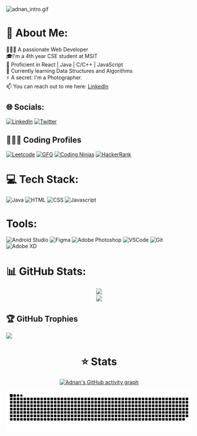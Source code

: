  <p>
 <img src="https://user-images.githubusercontent.com/98210262/196947677-5fa05fc8-e574-4fbc-a5a5-55875bf3b28b.gif" alt="adnan_intro.gif">

 </p>

# 💫 About Me:
👨🏽‍💻 A passionate Web Developer<br> 🎓I'm a 4th year CSE student at MSIT<br>🏹 Proficient in React | Java | C/C++ | JavaScript<br>🌱 Currently learning Data Structures and Algorithms<br>⚡ A secret: I'm a Photographer.<br>📫 You can reach out to me here: [LinkedIn](https://www.linkedin.com/in/adnan-sameer-199ba1223/)<br>


## 🌐 Socials:
[![LinkedIn](https://img.shields.io/badge/LinkedIn-0077B5?style=for-the-badge&logo=linkedin&logoColor=white)](https://www.linkedin.com/in/adnan-sameer-199ba1223/)
[![Twitter](https://img.shields.io/badge/Twitter-1DA1F2?style=for-the-badge&logo=twitter&logoColor=white)](https://twitter.com/adnan_sam_) 

## 👨🏻‍💻 Coding Profiles
[![Leetcode](https://img.shields.io/badge/-LeetCode-FFA116?style=for-the-badge&logo=LeetCode&logoColor=black)](https://leetcode.com/adnan_sam_/)
[![GFG](https://img.shields.io/badge/-Geeks%20For%20Geeks-308D46?style=for-the-badge&logo=GeeksForGeeks&logoColor=white)](https://auth.geeksforgeeks.org/user/adnanscse2020/practice)
[![Coding Ninjas](https://img.shields.io/badge/-Coding%20Ninjas-f96b24?style=for-the-badge&logo=CodingNinjas&logoColor=white)](https://www.codingninjas.com/codestudio/profile/a835caf6-3900-4dc0-8cc7-519c8e258d9f)
[![HackerRank](https://img.shields.io/badge/-Hackerrank-2EC866?style=for-the-badge&logo=HackerRank&logoColor=white)](https://www.hackerrank.com/adnansameer400)

<div align="center" width=100%>
<!--  ![Leetcode Stats](https://leetcard.jacoblin.cool/JacobLinCool) -->
</div>


# 💻 Tech Stack:
![Java](https://img.shields.io/badge/java-%23ED8B00.svg?style=for-the-badge&logo=java&logoColor=white) ![HTML](https://img.shields.io/badge/HTML5-E34F26?style=for-the-badge&logo=html5&logoColor=white) ![CSS](https://img.shields.io/badge/CSS3-1572B6?style=for-the-badge&logo=css3&logoColor=white) ![Javascript](https://img.shields.io/badge/JavaScript-323330?style=for-the-badge&logo=javascript&logoColor=F7DF1E)
<a href='https://github.com/adnan-sam' target="_blank"></a>

# Tools:
![Android Studio](https://img.shields.io/badge/Android_Studio-3DDC84?style=for-the-badge&logo=android-studio&logoColor=white) ![Figma](https://img.shields.io/badge/figma-%23F24E1E.svg?style=for-the-badge&logo=figma&logoColor=white) ![Adobe Photoshop](https://img.shields.io/badge/adobephotoshop-%2331A8FF.svg?style=for-the-badge&logo=adobephotoshop&logoColor=white) ![VSCode](https://img.shields.io/badge/VSCode-0078D4?style=for-the-badge&logo=visual%20studio%20code&logoColor=white) ![Git](https://img.shields.io/badge/GIT-E44C30?style=for-the-badge&logo=git&logoColor=white) ![Adobe XD](https://img.shields.io/badge/Adobe%20XD-470137?style=for-the-badge&logo=Adobe%20XD&logoColor=#FF61F6)

# 📊 GitHub Stats:
<div align="center" width=100%>

![](https://github-readme-stats.vercel.app/api?username=adnan-sam&theme=prussian&hide_border=true&include_all_commits=true&count_private=false)<br/>
![](https://github-readme-streak-stats.herokuapp.com/?user=adnan-sam&theme=prussian&hide_border=true)<br/>
<!-- username=adnan-sam&theme=prussian&hide_border=true&include_all_commits=true&count_private=false&layout=compact) -->

</div>

## 🏆 GitHub Trophies
<!-- Holopin for participating in Hacktober Fest -->
<!--[![@adnansam2001's Holopin board](https://holopin.io/api/user/board?user=adnansam2001)](https://holopin.io/@adnansam2001) -->
![](https://github-profile-trophy.vercel.app/?username=adnan-sam&theme=dracula&no-frame=true&no-bg=false&margin-w=4)
 <div align = "center">
 
<!-- **Visitors Count** 

![VisitorCount](https://profile-counter.glitch.me/{adnan-sam}/count.svg) </div> -->

# ⭐ Stats 
<div align="center">

[![Adnan's GitHub activity graph](https://activity-graph.herokuapp.com/graph?username=adnan-sam&theme=xcode)](https://github.com/adnan-sam) <br>

![GitHub Snake dark](https://raw.githubusercontent.com/Platane/snk/output/github-contribution-grid-snake.svg)
</div>

<!--
## Contribute ##
All the developed Apps/Products are completely Free to use. You can contribute if you want :) -->
